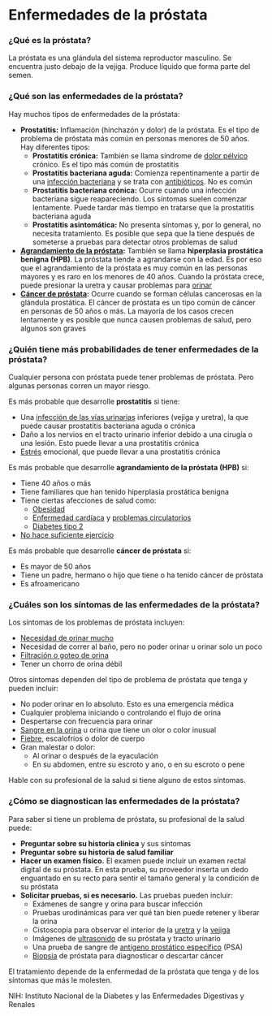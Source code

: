 Enfermedades de la próstata
===========================


### ¿Qué es la próstata?


La próstata es una glándula del sistema reproductor masculino. Se encuentra justo debajo de la vejiga. Produce líquido que forma parte del semen.


### ¿Qué son las enfermedades de la próstata?


Hay muchos tipos de enfermedades de la próstata:


* **Prostatitis:** Inflamación (hinchazón y dolor) de la próstata. Es el tipo de problema de próstata más común en personas menores de 50 años. Hay diferentes tipos:
	+ **Prostatitis crónica:** También se llama síndrome de [dolor pélvico](https://medlineplus.gov/spanish/pelvicpain.html) crónico. Es el tipo más común de prostatitis
	+ **Prostatitis bacteriana aguda:** Comienza repentinamente a partir de una [infección bacteriana](https://medlineplus.gov/spanish/bacterialinfections.html) y se trata con [antibióticos](https://medlineplus.gov/spanish/antibiotics.html). No es común
	+ **Prostatitis bacteriana crónica:** Ocurre cuando una infección bacteriana sigue reapareciendo. Los síntomas suelen comenzar lentamente. Puede tardar más tiempo en tratarse que la prostatitis bacteriana aguda
	+ **Prostatitis asintomática:** No presenta síntomas y, por lo general, no necesita tratamiento. Es posible que sepa que la tiene después de someterse a pruebas para detectar otros problemas de salud
* **[Agrandamiento de la próstata](https://medlineplus.gov/spanish/enlargedprostatebph.html):** También se llama **hiperplasia prostática benigna (HPB)**. La próstata tiende a agrandarse con la edad. Es por eso que el agrandamiento de la próstata es muy común en las personas mayores y es raro en los menores de 40 años. Cuando la próstata crece, puede presionar la uretra y causar problemas para [orinar](https://medlineplus.gov/spanish/urineandurination.html)
* **[Cáncer de próstata](https://medlineplus.gov/spanish/prostatecancer.html):** Ocurre cuando se forman células cancerosas en la glándula prostática. El cáncer de próstata es un tipo común de cáncer en personas de 50 años o más. La mayoría de los casos crecen lentamente y es posible que nunca causen problemas de salud, pero algunos son graves


### ¿Quién tiene más probabilidades de tener enfermedades de la próstata?


Cualquier persona con próstata puede tener problemas de próstata. Pero algunas personas corren un mayor riesgo.


Es más probable que desarrolle **prostatitis** si tiene:


* Una [infección de las vías urinarias](https://medlineplus.gov/spanish/urinarytractinfections.html) inferiores (vejiga y uretra), la que puede causar prostatitis bacteriana aguda o crónica
* Daño a los nervios en el tracto urinario inferior debido a una cirugía o una lesión. Esto puede llevar a una prostatitis crónica
* [Estrés](https://medlineplus.gov/spanish/stress.html) emocional, que puede llevar a una prostatitis crónica


Es más probable que desarrolle **agrandamiento de la próstata (HPB)** si:


* Tiene 40 años o más
* Tiene familiares que han tenido hiperplasia prostática benigna
* Tiene ciertas afecciones de salud como:
	+ [Obesidad](https://medlineplus.gov/spanish/obesity.html)
	+ [Enfermedad cardíaca](https://medlineplus.gov/spanish/heartdiseases.html) y [problemas circulatorios](https://medlineplus.gov/spanish/vasculardiseases.html)
	+ [Diabetes tipo 2](https://medlineplus.gov/spanish/diabetestype2.html)
* [No hace suficiente ejercicio](https://medlineplus.gov/spanish/healthrisksofaninactivelifestyle.html)


Es más probable que desarrolle **cáncer de próstata** si:


* Es mayor de 50 años
* Tiene un padre, hermano o hijo que tiene o ha tenido cáncer de próstata
* Es afroamericano


### ¿Cuáles son los síntomas de las enfermedades de la próstata?


Los síntomas de los problemas de próstata incluyen:


* [Necesidad de orinar mucho](https://medlineplus.gov/spanish/overactivebladder.html)
* Necesidad de correr al baño, pero no poder orinar u orinar solo un poco
* [Filtración o goteo de orina](https://medlineplus.gov/spanish/urinaryincontinence.html)
* Tener un chorro de orina débil


Otros síntomas dependen del tipo de problema de próstata que tenga y pueden incluir:


* No poder orinar en lo absoluto. Esto es una emergencia médica
* Cualquier problema iniciando o controlando el flujo de orina
* Despertarse con frecuencia para orinar
* [Sangre en la orina](https://medlineplus.gov/spanish/pruebas-de-laboratorio/prueba-de-sangre-en-la-orina/) u orina que tiene un olor o color inusual
* [Fiebre](https://medlineplus.gov/spanish/fever.html), escalofríos o dolor de cuerpo
* Gran malestar o dolor:
	+ Al orinar o después de la eyaculación
	+ En su abdomen, entre su escroto y ano, o en su escroto o pene


Hable con su profesional de la salud si tiene alguno de estos síntomas.


### ¿Cómo se diagnostican las enfermedades de la próstata?


Para saber si tiene un problema de próstata, su profesional de la salud puede:


* **Preguntar sobre su historia clínica** y sus síntomas
* **Preguntar sobre su historia de salud familiar**
* **Hacer un examen físico.** El examen puede incluir un examen rectal digital de su próstata. En esta prueba, su proveedor inserta un dedo enguantado en su recto para sentir el tamaño general y la condición de su próstata
* **Solicitar pruebas, si es necesario.** Las pruebas pueden incluir:
	+ Exámenes de sangre y orina para buscar infección
	+ Pruebas urodinámicas para ver qué tan bien puede retener y liberar la orina
	+ Cistoscopia para observar el interior de la [uretra](https://medlineplus.gov/spanish/urethraldisorders.html) y la [vejiga](https://medlineplus.gov/spanish/bladderdiseases.html)
	+ Imágenes de  [ultrasonido](https://medlineplus.gov/spanish/pruebas-de-laboratorio/ecografia/) de su próstata y tracto urinario
	+ Una prueba de sangre de [antígeno prostático específico](https://medlineplus.gov/spanish/pruebas-de-laboratorio/prueba-de-psa-antigeno-prostatico-especifico/) (PSA)
	+ [Biopsia](https://medlineplus.gov/spanish/biopsy.html) de próstata para diagnosticar o descartar cáncer


El tratamiento depende de la enfermedad de la próstata que tenga y de los síntomas que más le molesten.


NIH: Instituto Nacional de la Diabetes y las Enfermedades Digestivas y Renales

